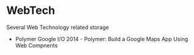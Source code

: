 WebTech
=======

Several Web Technology related storage

- Polymer
 Google I/O 2014 - Polymer: Build a Google Maps App Using Web Compnents
